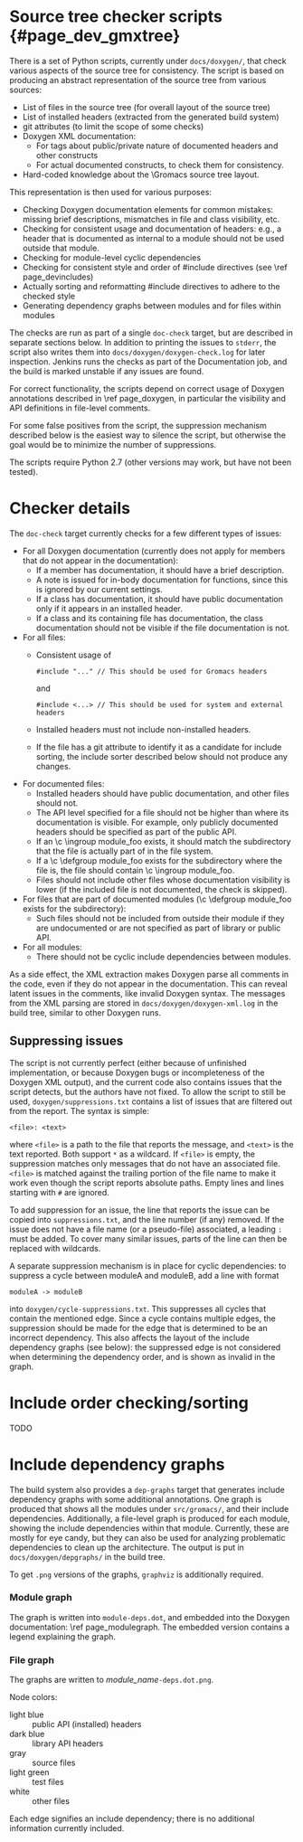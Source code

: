 Source tree checker scripts {#page_dev_gmxtree}
===========================

There is a set of Python scripts, currently under `docs/doxygen/`, that check
various aspects of the source tree for consistency.  The script is based on
producing an abstract representation of the source tree from various sources:
 * List of files in the source tree (for overall layout of the source tree)
 * List of installed headers (extracted from the generated build system)
 * git attributes (to limit the scope of some checks)
 * Doxygen XML documentation:
   * For tags about public/private nature of documented headers and other
     constructs
   * For actual documented constructs, to check them for consistency.
 * Hard-coded knowledge about the \Gromacs source tree layout.

This representation is then used for various purposes:
 * Checking Doxygen documentation elements for common mistakes: missing brief
   descriptions, mismatches in file and class visibility, etc.
 * Checking for consistent usage and documentation of headers: e.g., a header
   that is documented as internal to a module should not be used outside that
   module.
 * Checking for module-level cyclic dependencies
 * Checking for consistent style and order of \#include directives
   (see \ref page_devincludes)
 * Actually sorting and reformatting \#include directives to adhere to the
   checked style
 * Generating dependency graphs between modules and for files within modules

The checks are run as part of a single `doc-check` target, but are described
in separate sections below.  In addition to printing the issues to `stderr`,
the script also writes them into `docs/doxygen/doxygen-check.log` for later
inspection.  Jenkins runs the checks as part of the Documentation job, and the
build is marked unstable if any issues are found.

For correct functionality, the scripts depend on correct usage of Doxygen
annotations described in \ref page_doxygen, in particular the visibility and
API definitions in file-level comments.

For some false positives from the script, the suppression mechanism described
below is the easiest way to silence the script, but otherwise the goal would be
to minimize the number of suppressions.

The scripts require Python 2.7 (other versions may work, but have not been
tested).

Checker details
===============

The `doc-check` target currently checks for a few different types of issues:
* For all Doxygen documentation (currently does not apply for members that do
  not appear in the documentation):
   * If a member has documentation, it should have a brief description.
   * A note is issued for in-body documentation for functions, since this is
     ignored by our current settings.
   * If a class has documentation, it should have public documentation only if
     it appears in an installed header.
   * If a class and its containing file has documentation, the class
     documentation should not be visible if the file documentation is not.
* For all files:
   * Consistent usage of

         #include "..." // This should be used for Gromacs headers

     and

         #include <...> // This should be used for system and external headers

   * Installed headers must not include non-installed headers.
   * If the file has a git attribute to identify it as a candidate for include
     sorting, the include sorter described below should not produce any
     changes.
* For documented files:
   * Installed headers should have public documentation, and other files should
     not.
   * The API level specified for a file should not be higher than where its
     documentation is visible.  For example, only publicly documented headers
     should be specified as part of the public API.
   * If an \c \\ingroup module_foo exists, it should match the subdirectory
     that the file is actually part of in the file system.
   * If a \c \\defgroup module_foo exists for the subdirectory where the file is,
     the file should contain \c \\ingroup module_foo.
   * Files should not include other files whose documentation visibility is
     lower (if the included file is not documented, the check is skipped).
* For files that are part of documented modules
  (\c \\defgroup module_foo exists for the subdirectory):
   * Such files should not be included from outside their module if they are
     undocumented or are not specified as part of library or public API.
* For all modules:
   * There should not be cyclic include dependencies between modules.

As a side effect, the XML extraction makes Doxygen parse all comments in the
code, even if they do not appear in the documentation.  This can reveal latent
issues in the comments, like invalid Doxygen syntax.  The messages from the XML
parsing are stored in `docs/doxygen/doxygen-xml.log` in the build tree, similar to
other Doxygen runs.

Suppressing issues
------------------

The script is not currently perfect (either because of unfinished
implementation, or because Doxygen bugs or incompleteness of the Doxygen XML
output), and the current code also contains issues that the script detects, but
the authors have not fixed.  To allow the script to still be used,
`doxygen/suppressions.txt` contains a list of issues that are filtered out from
the report.  The syntax is simple:

    <file>: <text>

where `<file>` is a path to the file that reports the message, and `<text>` is
the text reported.  Both support `*` as a wildcard.  If `<file>` is empty, the
suppression matches only messages that do not have an associated file.
`<file>` is matched against the trailing portion of the file name to make it
work even though the script reports absolute paths.
Empty lines and lines starting with `#` are ignored.

To add suppression for an issue, the line that reports the issue can be copied
into `suppressions.txt`, and the line number (if any) removed.  If the
issue does not have a file name (or a pseudo-file) associated, a leading `:`
must be added.  To cover many similar issues, parts of the line can then be
replaced with wildcards.

A separate suppression mechanism is in place for cyclic dependencies: to
suppress a cycle between moduleA and moduleB, add a line with format

    moduleA -> moduleB

into `doxygen/cycle-suppressions.txt`.  This suppresses all cycles that contain
the mentioned edge.  Since a cycle contains multiple edges, the suppression
should be made for the edge that is determined to be an incorrect dependency.
This also affects the layout of the include dependency graphs (see below): the
suppressed edge is not considered when determining the dependency order, and is
shown as invalid in the graph.

Include order checking/sorting
==============================

TODO

Include dependency graphs
=========================

The build system also provides a `dep-graphs` target that generates include
dependency graphs with some additional annotations.
One graph is produced that shows all the modules under `src/gromacs/`, and
their include dependencies.  Additionally, a file-level graph is produced for
each module, showing the include dependencies within that module.  Currently,
these are mostly for eye candy, but they can also be used for analyzing
problematic dependencies to clean up the architecture.
The output is put in `docs/doxygen/depgraphs/` in the build tree.

To get `.png` versions of the graphs, `graphviz` is
additionally required.

### Module graph ###

The graph is written into `module-deps.dot`, and embedded into the Doxygen
documentation: \ref page_modulegraph.  The embedded version contains a legend
explaining the graph.

### File graph ###

The graphs are written to <em>module_name</em>`-deps.dot.png`.

Node colors:
<dl>
<dt>light blue</dt>
<dd>public API (installed) headers</dd>
<dt>dark blue</dt>
<dd>library API headers</dd>
<dt>gray</dt>
<dd>source files</dd>
<dt>light green</dt>
<dd>test files</dd>
<dt>white</dt>
<dd>other files</dd>
</dl>

Each edge signifies an include dependency; there is no additional information
currently included.
